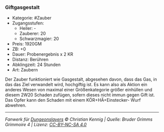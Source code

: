### Giftgasgestalt

- Kategorie: #Zauber
- Zugangsstufen:
  - Heiler: -
  - Zauberer: 20
  - Schwarzmagier: 20
- Preis: 1920GM
- ZB: +0
- Dauer: Probenergebnis x 2 KR
- Distanz: Berühren
- Abklingzeit: 24 Stunden
- Art: Zaubern



Der Zauber funktioniert wie Gasgestalt, abgesehen davon, dass das Gas, in das das Ziel verwandelt wird, hochgiftig ist. Es kann also als Aktion ein anderes Wesen von maximal einer Größenkategorie größer einhüllen und diesem 2W20 Schaden zufügen, sofern dieses nicht immun gegen Gift ist. Das Opfer kann den Schaden mit einem KÖR+HÄ+Einstecker- Wurf abwehren.

---

_Fanwerk für [Dungeonslayers](https://www.dungeonslayers.net/) © Christian Kennig | Quelle: Bruder Grimms Grimmoire 4 | Lizenz: [CC-BY-NC-SA 4.0](https://creativecommons.org/licenses/by-nc-sa/4.0/deed.de)_
